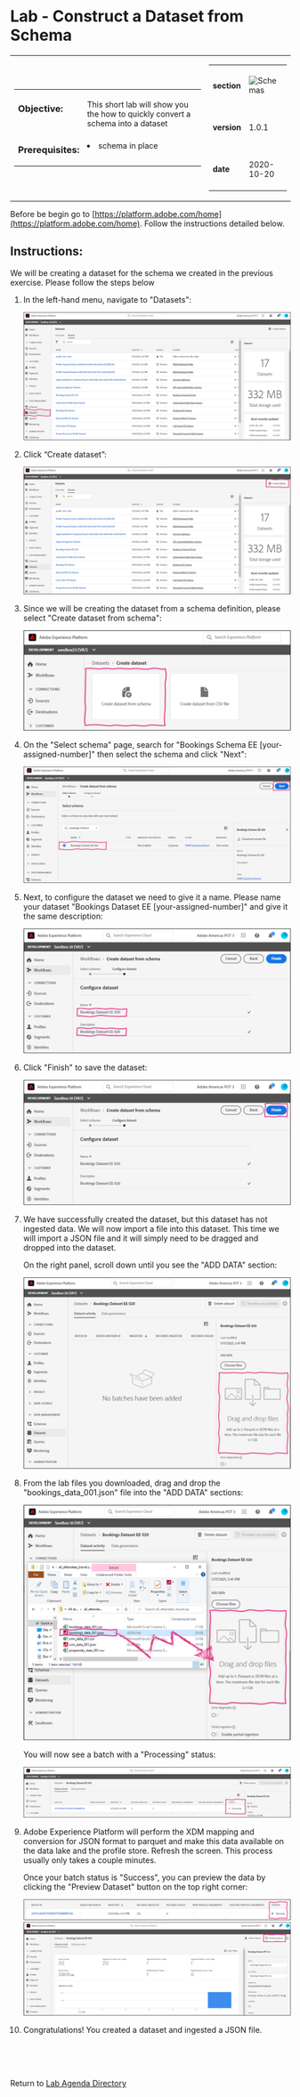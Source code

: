 # Lab - Construct a Dataset from Schema

<table style="border-collapse: collapse; border: none;" class="tab" cellspacing="0" cellpadding="0">

<tr style="border: none;">

<div align="left">
<td width="600" style="border: none;">
<table>
<tbody valign="top">
      <tr width="500">
            <td valign="top"><h3>Objective:</h3></td>
            <td valign="top"><br>This short lab will show you the how to quickly convert a schema into a dataset
            </td>
     </tr>
     <tr width="500">
           <td valign="top"><h3>Prerequisites:</h3></td>
           <td valign="top"><br>
                            <li>schema in place
           </td>
     </tr>
</tbody>
</table>
</td>
</div>

<div align="right">
<td style="border: none;" valign="top">

<table>
<tbody valign="top">
      <tr>
            <td valign="middle" height="70"><b>section</b></td>
            <td valign="middle" height="70"><img src="https://github.com/adobe/AEP-Hands-on-Labs/blob/master/assets/images/left_hand_nav_menu_schemas.png?raw=true" alt="Schemas"></td>
      </tr>
      <tr>
            <td valign="middle" height="70"><b>version</b></td>
            <td valign="middle" height="70">1.0.1</td>
      </tr>
      <tr>
            <td valign="middle" height="70"><b>date</b></td>
            <td valign="middle" height="70">2020-10-20</td>
      </tr>
</tbody>
</table>
</td>
</div>

</tr>
</table>

Before be begin go to [https://platform.adobe.com/home](https://platform.adobe.com/home). Follow the instructions detailed below.

## Instructions:

We will be creating a dataset for the schema we created in the previous exercise. Please follow the steps below

1. In the left-hand menu, navigate to "Datasets":

   ![Demo](./images/datasetshome.png)

2. Click “Create dataset”:

   ![Demo](./images/datasetcreate.png)

3. Since we will be creating the dataset from a schema definition, please select "Create dataset from schema":

   ![Demo](./images/datasetcreate2.png)

4. On the "Select schema" page, search for "Bookings Schema EE [your-assigned-number]" then select the schema and click "Next":

   ![Demo](./images/datasetschema.png)

5. Next, to configure the dataset we need to give it a name. Please name your dataset "Bookings Dataset EE [your-assigned-number]" and give it the same description:

   ![Demo](./images/datasetname.png)

6. Click "Finish" to save the dataset:

   ![Demo](./images/datasetfinish.png)

7. We have successfully created the dataset, but this dataset has not ingested data. We will now import a file into this dataset. This time we will import a JSON file and it will simply need to be dragged and dropped into the dataset.

   On the right panel, scroll down until you see the "ADD DATA" section:

   ![Demo](./images/datasetadddata.png)

8. From the lab files you downloaded, drag and drop the "bookings_data_001.json" file into the "ADD DATA" sections:

   ![Demo](./images/datasetbatchdragdrop.png)

      You will now see a batch with a "Processing" status:
      
      <kbd><img src="./images/datasetbatch.png"  /></kdb>

9. Adobe Experience Platform will perform the XDM mapping and conversion for JSON format to parquet and make this data available on the data lake and the profile store. Refresh the screen. This process usually only takes a couple minutes.

   Once your batch status is "Success", you can preview the data by clicking the "Preview Dataset" button on the top right corner:

    ![Demo](./images/datasetpreview.png)

10. Congratulations! You created a dataset and ingested a JSON file.

<br>
<br>
<br>

Return to [Lab Agenda Directory](https://github.com/adobe/AEP-Hands-on-Labs/blob/master/labs/travel/README.md#lab-agenda)

